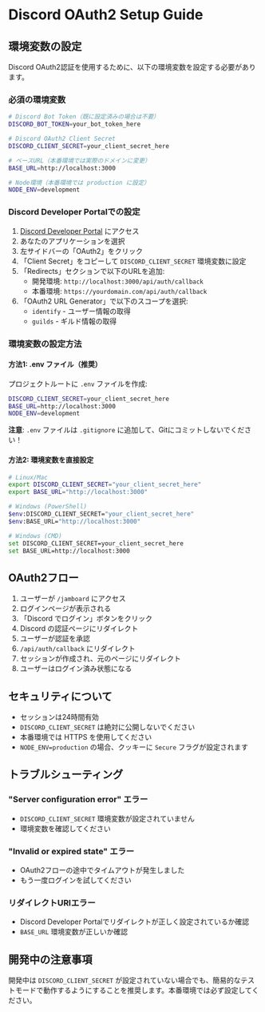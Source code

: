 # Discord OAuth2 Setup Guide

## 環境変数の設定

Discord OAuth2認証を使用するために、以下の環境変数を設定する必要があります。

### 必須の環境変数

```bash
# Discord Bot Token（既に設定済みの場合は不要）
DISCORD_BOT_TOKEN=your_bot_token_here

# Discord OAuth2 Client Secret
DISCORD_CLIENT_SECRET=your_client_secret_here

# ベースURL（本番環境では実際のドメインに変更）
BASE_URL=http://localhost:3000

# Node環境（本番環境では production に設定）
NODE_ENV=development
```

### Discord Developer Portalでの設定

1. [Discord Developer Portal](https://discord.com/developers/applications) にアクセス
2. あなたのアプリケーションを選択
3. 左サイドバーの「OAuth2」をクリック
4. 「Client Secret」をコピーして `DISCORD_CLIENT_SECRET` 環境変数に設定
5. 「Redirects」セクションで以下のURLを追加:
   - 開発環境: `http://localhost:3000/api/auth/callback`
   - 本番環境: `https://yourdomain.com/api/auth/callback`
6. 「OAuth2 URL Generator」で以下のスコープを選択:
   - `identify` - ユーザー情報の取得
   - `guilds` - ギルド情報の取得

### 環境変数の設定方法

#### 方法1: .env ファイル（推奨）

プロジェクトルートに `.env` ファイルを作成:

```bash
DISCORD_CLIENT_SECRET=your_client_secret_here
BASE_URL=http://localhost:3000
NODE_ENV=development
```

**注意**: `.env` ファイルは `.gitignore` に追加して、Gitにコミットしないでください！

#### 方法2: 環境変数を直接設定

```bash
# Linux/Mac
export DISCORD_CLIENT_SECRET="your_client_secret_here"
export BASE_URL="http://localhost:3000"

# Windows (PowerShell)
$env:DISCORD_CLIENT_SECRET="your_client_secret_here"
$env:BASE_URL="http://localhost:3000"

# Windows (CMD)
set DISCORD_CLIENT_SECRET=your_client_secret_here
set BASE_URL=http://localhost:3000
```

## OAuth2フロー

1. ユーザーが `/jamboard` にアクセス
2. ログインページが表示される
3. 「Discord でログイン」ボタンをクリック
4. Discord の認証ページにリダイレクト
5. ユーザーが認証を承認
6. `/api/auth/callback` にリダイレクト
7. セッションが作成され、元のページにリダイレクト
8. ユーザーはログイン済み状態になる

## セキュリティについて

- セッションは24時間有効
- `DISCORD_CLIENT_SECRET` は絶対に公開しないでください
- 本番環境では HTTPS を使用してください
- `NODE_ENV=production` の場合、クッキーに `Secure` フラグが設定されます

## トラブルシューティング

### "Server configuration error" エラー

- `DISCORD_CLIENT_SECRET` 環境変数が設定されていません
- 環境変数を確認してください

### "Invalid or expired state" エラー

- OAuth2フローの途中でタイムアウトが発生しました
- もう一度ログインを試してください

### リダイレクトURIエラー

- Discord Developer Portalでリダイレクトが正しく設定されているか確認
- `BASE_URL` 環境変数が正しいか確認

## 開発中の注意事項

開発中は `DISCORD_CLIENT_SECRET` が設定されていない場合でも、簡易的なテストモードで動作するようにすることを推奨します。本番環境では必ず設定してください。
